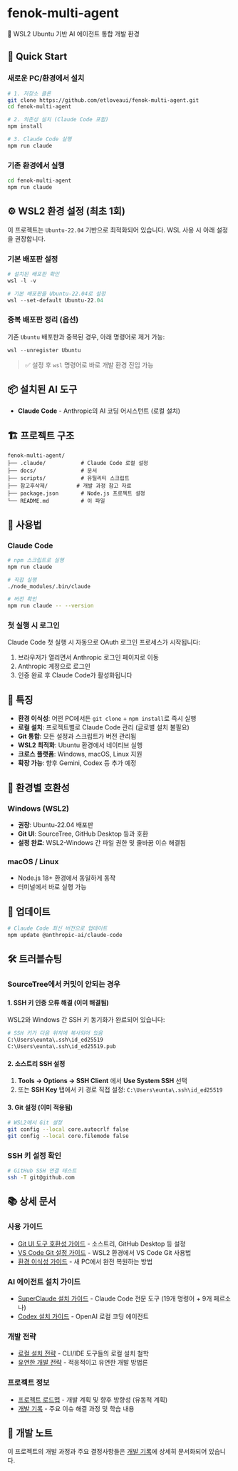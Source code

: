 # fenok-multi-agent

🤖 WSL2 Ubuntu 기반 AI 에이전트 통합 개발 환경

## 🚀 Quick Start

### 새로운 PC/환경에서 설치
```bash
# 1. 저장소 클론
git clone https://github.com/etloveaui/fenok-multi-agent.git  
cd fenok-multi-agent

# 2. 의존성 설치 (Claude Code 포함)
npm install

# 3. Claude Code 실행
npm run claude
```

### 기존 환경에서 실행
```bash
cd fenok-multi-agent
npm run claude
```

## ⚙️ WSL2 환경 설정 (최초 1회)

이 프로젝트는 `Ubuntu-22.04` 기반으로 최적화되어 있습니다. WSL 사용 시 아래 설정을 권장합니다.

### 기본 배포판 설정
```powershell
# 설치된 배포판 확인
wsl -l -v

# 기본 배포판을 Ubuntu-22.04로 설정
wsl --set-default Ubuntu-22.04
```

### 중복 배포판 정리 (옵션)
기존 `Ubuntu` 배포판과 중복된 경우, 아래 명령어로 제거 가능:
```powershell
wsl --unregister Ubuntu
```

> ✅ 설정 후 `wsl` 명령어로 바로 개발 환경 진입 가능

## 📦 설치된 AI 도구

- **Claude Code** - Anthropic의 AI 코딩 어시스턴트 (로컬 설치)

## 🏗️ 프로젝트 구조

```
fenok-multi-agent/
├── .claude/           # Claude Code 로컬 설정
├── docs/              # 문서
├── scripts/           # 유틸리티 스크립트
├── 참고후삭제/         # 개발 과정 참고 자료
├── package.json       # Node.js 프로젝트 설정
└── README.md          # 이 파일
```

## 🔧 사용법

### Claude Code

```bash
# npm 스크립트로 실행
npm run claude

# 직접 실행
./node_modules/.bin/claude

# 버전 확인
npm run claude -- --version
```

### 첫 실행 시 로그인

Claude Code 첫 실행 시 자동으로 OAuth 로그인 프로세스가 시작됩니다:
1. 브라우저가 열리면서 Anthropic 로그인 페이지로 이동
2. Anthropic 계정으로 로그인
3. 인증 완료 후 Claude Code가 활성화됩니다

## 🎯 특징

- **환경 이식성**: 어떤 PC에서든 `git clone` + `npm install`로 즉시 실행
- **로컬 설치**: 프로젝트별로 Claude Code 관리 (글로벌 설치 불필요)
- **Git 통합**: 모든 설정과 스크립트가 버전 관리됨
- **WSL2 최적화**: Ubuntu 환경에서 네이티브 실행
- **크로스 플랫폼**: Windows, macOS, Linux 지원
- **확장 가능**: 향후 Gemini, Codex 등 추가 예정

## 🔧 환경별 호환성

### Windows (WSL2)
- **권장**: Ubuntu-22.04 배포판
- **Git UI**: SourceTree, GitHub Desktop 등과 호환
- **설정 완료**: WSL2-Windows 간 파일 권한 및 줄바꿈 이슈 해결됨

### macOS / Linux
- Node.js 18+ 환경에서 동일하게 동작
- 터미널에서 바로 실행 가능

## 🔄 업데이트

```bash
# Claude Code 최신 버전으로 업데이트
npm update @anthropic-ai/claude-code
```

## 🛠️ 트러블슈팅

### SourceTree에서 커밋이 안되는 경우

#### 1. SSH 키 인증 오류 해결 (이미 해결됨)
WSL2와 Windows 간 SSH 키 동기화가 완료되어 있습니다:

```bash
# SSH 키가 다음 위치에 복사되어 있음
C:\Users\eunta\.ssh\id_ed25519
C:\Users\eunta\.ssh\id_ed25519.pub
```

#### 2. 소스트리 SSH 설정
1. **Tools → Options → SSH Client** 에서 **Use System SSH** 선택
2. 또는 **SSH Key** 탭에서 키 경로 직접 설정: `C:\Users\eunta\.ssh\id_ed25519`

#### 3. Git 설정 (이미 적용됨)
```bash
# WSL2에서 Git 설정 
git config --local core.autocrlf false
git config --local core.filemode false
```

### SSH 키 설정 확인
```bash
# GitHub SSH 연결 테스트
ssh -T git@github.com
```

## 📚 상세 문서

### 사용 가이드
- [Git UI 도구 호환성 가이드](docs/git-ui-setup.md) - 소스트리, GitHub Desktop 등 설정
- [VS Code Git 설정 가이드](docs/vscode-git-setup.md) - WSL2 환경에서 VS Code Git 사용법  
- [환경 이식성 가이드](docs/environment-setup.md) - 새 PC에서 완전 복원하는 방법

### AI 에이전트 설치 가이드
- [SuperClaude 설치 가이드](docs/superclaude-installation.md) - Claude Code 전문 도구 (19개 명령어 + 9개 페르소나)
- [Codex 설치 가이드](docs/codex-installation-guide.md) - OpenAI 로컬 코딩 에이전트

### 개발 전략
- [로컬 설치 전략](docs/local-installation-strategy.md) - CLI/IDE 도구들의 로컬 설치 철학
- [유연한 개발 전략](docs/flexible-development-strategy.md) - 적응적이고 유연한 개발 방법론

### 프로젝트 정보
- [프로젝트 로드맵](docs/project-roadmap.md) - 개발 계획 및 향후 방향성 (유동적 계획)
- [개발 기록](docs/development-history.md) - 주요 이슈 해결 과정 및 학습 내용

## 📝 개발 노트

이 프로젝트의 개발 과정과 주요 결정사항들은 [개발 기록](docs/development-history.md)에 상세히 문서화되어 있습니다.